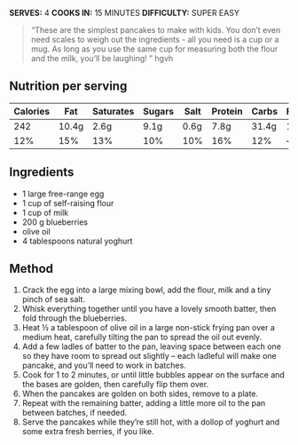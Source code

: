 **SERVES:** 4
**COOKS IN:** 15 MINUTES
**DIFFICULTY:** SUPER EASY
> “These are the simplest pancakes to make with kids. You don’t even need scales to weigh out the ingredients - all you need is a cup or a mug. As long as you use the same cup for measuring both the flour and the milk, you’ll be laughing! ”
> hgvh

## Nutrition per serving
| Calories    | Fat | Saturates | Sugars | Salt | Protein | Carbs | Fibre |
| ----------- | ----------- | ----------- | ----------- | ----------- | ----------- | ----------- | ----------- |
|  242 | 10.4g| 2.6g | 9.1g | 0.6g | 7.8g | 31.4g | 1.7g |
| 12%  | 15%  | 13% | 10% | 10% | 16% | 12% | — |


## Ingredients
* 1 large free-range egg
* 1 cup of self-raising flour
* 1 cup of milk
* 200 g blueberries
* olive oil
* 4 tablespoons natural yoghurt

## Method
1. Crack the egg into a large mixing bowl, add the flour, milk and a tiny pinch of sea salt.
2. Whisk everything together until you have a lovely smooth batter, then fold through the blueberries.
3. Heat ½ a tablespoon of olive oil in a large non-stick frying pan over a medium heat, carefully tilting the pan to spread the oil out evenly.
4. Add a few ladles of batter to the pan, leaving space between each one so they have room to spread out slightly – each ladleful will make one pancake, and you’ll need to work in batches.
5. Cook for 1 to 2 minutes, or until little bubbles appear on the surface and the bases are golden, then carefully flip them over.
6. When the pancakes are golden on both sides, remove to a plate.
7. Repeat with the remaining batter, adding a little more oil to the pan between batches, if needed.
8. Serve the pancakes while they’re still hot, with a dollop of yoghurt and some extra fresh berries, if you like.
